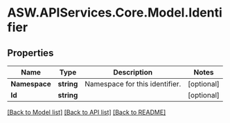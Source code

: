 # ASW.APIServices.Core.Model.Identifier
## Properties

Name | Type | Description | Notes
------------ | ------------- | ------------- | -------------
**Namespace** | **string** | Namespace for this identifier. | [optional] 
**Id** | **string** |  | [optional] 

[[Back to Model list]](../README.md#documentation-for-models) [[Back to API list]](../README.md#documentation-for-api-endpoints) [[Back to README]](../README.md)

